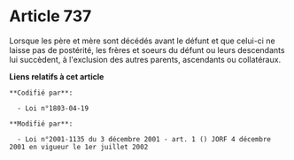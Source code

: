 # Article 737

Lorsque les père et mère sont décédés avant le défunt et que celui-ci ne laisse pas de postérité, les frères et soeurs du
défunt ou leurs descendants lui succèdent, à l'exclusion des autres parents, ascendants ou collatéraux.

**Liens relatifs à cet article**

	**Codifié par**:

	  - Loi n°1803-04-19

	**Modifié par**:

	  - Loi n°2001-1135 du 3 décembre 2001 - art. 1 () JORF 4 décembre 2001 en vigueur le 1er juillet 2002
